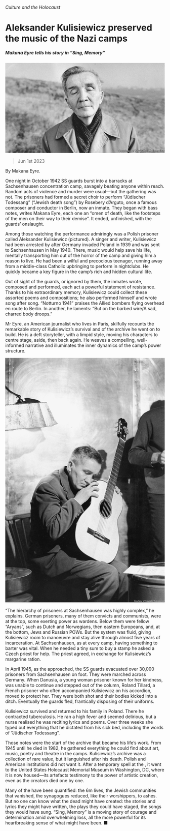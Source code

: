 ###### Culture and the Holocaust

# Aleksander Kulisiewicz preserved the music of the Nazi camps 

##### Makana Eyre tells his story in “Sing, Memory” 

![image](images/20230603_CUP005.jpg) 

> Jun 1st 2023 

 By Makana Eyre.  

One night in October 1942 SS guards burst into a barracks at Sachsenhausen concentration camp, savagely beating anyone within reach. Random acts of violence and murder were usual—but the gathering was not. The prisoners had formed a secret choir to perform “Jüdischer Todessang” (“Jewish death song”) by Rosebery d’Arguto, once a famous composer and conductor in Berlin, now an inmate. They began with bass notes, writes Makana Eyre, each one an “omen of death, like the footsteps of the men on their way to their demise”. It ended, unfinished, with the guards’ onslaught.

Among those watching the performance admiringly was a Polish prisoner called Aleksander Kulisiewicz (pictured). A singer and writer, Kulisiewicz had been arrested by  after Germany invaded Poland in 1939 and was sent to Sachsenhausen in May 1940. There, music would help save his life, mentally transporting him out of the horror of the camp and giving him a reason to live. He had been a wilful and precocious teenager, running away from a middle-class Catholic upbringing to perform in nightclubs. He quickly became a key figure in the camp’s rich and hidden cultural life.

Out of sight of the guards, or ignored by them, the inmates wrote, composed and performed, each act a powerful statement of resistance. Thanks to his extraordinary memory, Kulisiewicz could collect these assorted poems and compositions; he also performed himself and wrote song after song. “Notturno 1941” praises the Allied bombers flying overhead en route to Berlin. In another, he laments: “But on the barbed wire/A sad, charred body droops.”

Mr Eyre, an American journalist who lives in Paris, skilfully recounts the remarkable story of Kulisiewicz’s survival and of the archive he went on to build. He is a deft storyteller, with a limpid style, moving his characters to centre stage, aside, then back again. He weaves a compelling, well-informed narrative and illuminates the inner dynamics of the camp’s power structure. 

![image](images/20230603_CUP505.jpg) 


“The hierarchy of prisoners at Sachsenhausen was highly complex,” he explains. German prisoners, many of them convicts and communists, were at the top, some exerting power as wardens. Below them were fellow “Aryans”, such as Dutch and Norwegians, then eastern Europeans, and, at the bottom, Jews and Russian POWs. But the system was fluid, giving Kulisiewicz room to manoeuvre and stay alive through almost five years of incarceration. At Sachsenhausen, as at every camp, having something to barter was vital. When he needed a tiny sum to buy a stamp he asked a Czech priest for help. The priest agreed, in exchange for Kulisiewicz’s margarine ration. 

In April 1945, as the  approached, the SS guards evacuated over 30,000 prisoners from Sachsenhausen on foot. They were marched across Germany. When Danusia, a young woman prisoner known for her kindness, was unable to continue and stepped out of the column, Roland Tillard, a French prisoner who often accompanied Kulisiewicz on his accordion, moved to protect her. They were both shot and their bodies kicked into a ditch. Eventually the guards fled, frantically disposing of their uniforms. 

Kulisiewicz survived and returned to his family in Poland. There he contracted tuberculosis. He ran a high fever and seemed delirious, but a nurse realised he was reciting lyrics and poems. Over three weeks she typed out everything that he dictated from his sick bed, including the words of “Jüdischer Todessang”. 

Those notes were the start of the archive that became his life’s work. From 1945 until he died in 1982, he gathered everything he could find about art, music, poetry and theatre in the camps. Kulisiewicz’s archive was a collection of rare value, but it languished after his death. Polish and American institutions did not want it. After a temporary spell at the , it went to the United States Holocaust Memorial Museum in Washington, DC, where it is now housed—its artefacts testimony to the power of artistic creation, even as the creators died one by one.

Many of the  have been quantified: the 6m lives, the Jewish communities that vanished, the synagogues reduced, like their worshippers, to ashes. But no one can know what the dead might have created: the stories and lyrics they might have written, the plays they could have staged, the songs they would have sung. “Sing, Memory” is a moving story of courage and determination amid overwhelming loss, all the more powerful for its heartbreaking sense of what might have been. ■


